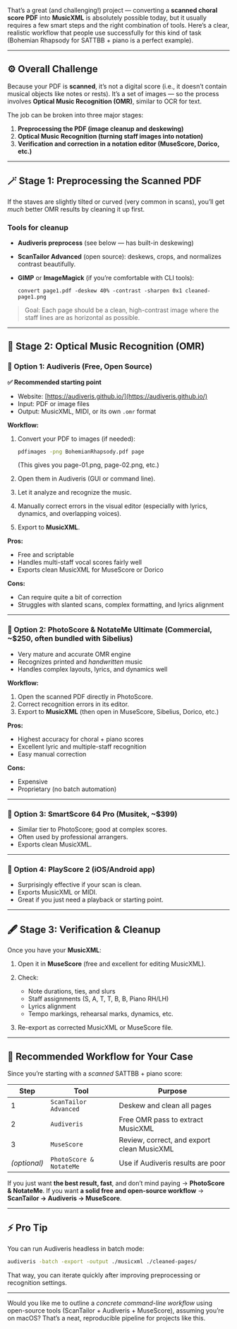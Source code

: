 That’s a great (and challenging!) project — converting a **scanned choral score PDF** into **MusicXML** is absolutely possible today, but it usually requires a few smart steps and the right combination of tools. Here’s a clear, realistic workflow that people use successfully for this kind of task (Bohemian Rhapsody for SATTBB + piano is a perfect example).

---

## ⚙️ Overall Challenge

Because your PDF is **scanned**, it’s not a digital score (i.e., it doesn’t contain musical objects like notes or rests). It’s a set of images — so the process involves **Optical Music Recognition (OMR)**, similar to OCR for text.

The job can be broken into three major stages:

1. **Preprocessing the PDF (image cleanup and deskewing)**
2. **Optical Music Recognition (turning staff images into notation)**
3. **Verification and correction in a notation editor (MuseScore, Dorico, etc.)**

---

## 🪄 Stage 1: Preprocessing the Scanned PDF

If the staves are slightly tilted or curved (very common in scans), you’ll get *much* better OMR results by cleaning it up first.

### Tools for cleanup

* **Audiveris preprocess** (see below — has built-in deskewing)
* **ScanTailor Advanced** (open source): deskews, crops, and normalizes contrast beautifully.
* **GIMP** or **ImageMagick** (if you’re comfortable with CLI tools):

  ```
  convert page1.pdf -deskew 40% -contrast -sharpen 0x1 cleaned-page1.png
  ```

> Goal: Each page should be a clean, high-contrast image where the staff lines are as horizontal as possible.

---

## 🎼 Stage 2: Optical Music Recognition (OMR)

### 🔸 Option 1: **Audiveris** (Free, Open Source)

**✅ Recommended starting point**

* Website: [https://audiveris.github.io/](https://audiveris.github.io/)
* Input: PDF or image files
* Output: MusicXML, MIDI, or its own `.omr` format

**Workflow:**

1. Convert your PDF to images (if needed):

   ```bash
   pdfimages -png BohemianRhapsody.pdf page
   ```

   (This gives you page-01.png, page-02.png, etc.)
2. Open them in Audiveris (GUI or command line).
3. Let it analyze and recognize the music.
4. Manually correct errors in the visual editor (especially with lyrics, dynamics, and overlapping voices).
5. Export to **MusicXML**.

**Pros:**

* Free and scriptable
* Handles multi-staff vocal scores fairly well
* Exports clean MusicXML for MuseScore or Dorico

**Cons:**

* Can require quite a bit of correction
* Struggles with slanted scans, complex formatting, and lyrics alignment

---

### 🔸 Option 2: **PhotoScore & NotateMe Ultimate** (Commercial, ~$250, often bundled with Sibelius)

* Very mature and accurate OMR engine
* Recognizes printed and *handwritten* music
* Handles complex layouts, lyrics, and dynamics well

**Workflow:**

1. Open the scanned PDF directly in PhotoScore.
2. Correct recognition errors in its editor.
3. Export to **MusicXML** (then open in MuseScore, Sibelius, Dorico, etc.)

**Pros:**

* Highest accuracy for choral + piano scores
* Excellent lyric and multiple-staff recognition
* Easy manual correction

**Cons:**

* Expensive
* Proprietary (no batch automation)

---

### 🔸 Option 3: **SmartScore 64 Pro** (Musitek, ~$399)

* Similar tier to PhotoScore; good at complex scores.
* Often used by professional arrangers.
* Exports clean MusicXML.

---

### 🔸 Option 4: **PlayScore 2 (iOS/Android app)**

* Surprisingly effective if your scan is clean.
* Exports MusicXML or MIDI.
* Great if you just need a playback or starting point.

---

## 🖋️ Stage 3: Verification & Cleanup

Once you have your **MusicXML**:

1. Open it in **MuseScore** (free and excellent for editing MusicXML).
2. Check:

   * Note durations, ties, and slurs
   * Staff assignments (S, A, T, T, B, B, Piano RH/LH)
   * Lyrics alignment
   * Tempo markings, rehearsal marks, dynamics, etc.
3. Re-export as corrected MusicXML or MuseScore file.

---

## 🧭 Recommended Workflow for Your Case

Since you’re starting with a *scanned* SATTBB + piano score:

| Step         | Tool                    | Purpose                                    |
| ------------ | ----------------------- | ------------------------------------------ |
| 1            | `ScanTailor Advanced`   | Deskew and clean all pages                 |
| 2            | `Audiveris`             | Free OMR pass to extract MusicXML          |
| 3            | `MuseScore`             | Review, correct, and export clean MusicXML |
| *(optional)* | `PhotoScore & NotateMe` | Use if Audiveris results are poor          |

If you just want **the best result, fast**, and don’t mind paying → **PhotoScore & NotateMe**.
If you want **a solid free and open-source workflow** → **ScanTailor → Audiveris → MuseScore**.

---

## ⚡ Pro Tip

You can run Audiveris headless in batch mode:

```bash
audiveris -batch -export -output ./musicxml ./cleaned-pages/
```

That way, you can iterate quickly after improving preprocessing or recognition settings.

---

Would you like me to outline a *concrete command-line workflow* using open-source tools (ScanTailor + Audiveris + MuseScore), assuming you’re on macOS? That’s a neat, reproducible pipeline for projects like this.
